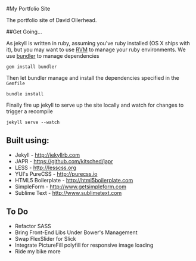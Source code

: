 #My Portfolio Site

The portfolio site of David Ollerhead.

##Get Going...

As jekyll is written in ruby, assuming you've ruby installed (OS X ships with it), but you may want to use [RVM](http://rvm.io) to manage your ruby environments.  We use [bundler](http://bundler.io/) to manage dependencies

`gem install bundler`

Then let bundler manage and install the dependencies specified in the `Gemfile`

`bundle install`

Finally fire up jekyll to serve up the site locally and watch for changes to trigger a recompile

`jekyll serve --watch`

## Built using:

- Jekyll                 - http://jekyllrb.com
- JAPR                   - https://github.com/kitsched/japr
- LESS                   - http://lesscss.org
- YUI's PureCSS          - http://purecss.io
- HTML5 Boilerplate      - http://html5boilerplate.com
- SimpleForm             - http://www.getsimpleform.com
- Sublime Text           - http://www.sublimetext.com

## To Do
- Refactor SASS
- Bring Front-End Libs Under Bower's Management
- Swap FlexSlider for Slick
- Integrate PictureFill polyfill for responsive image loading
- Ride my bike more
